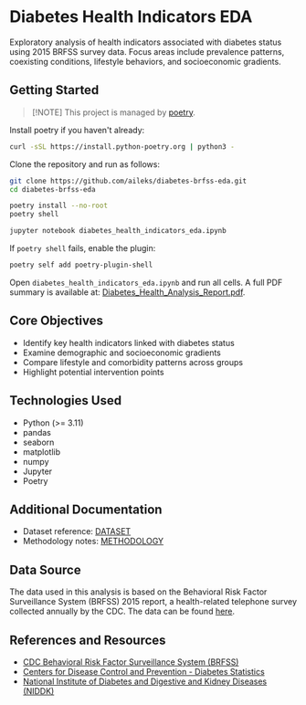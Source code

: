 # Diabetes Health Indicators EDA

Exploratory analysis of health indicators associated with diabetes status using 2015 BRFSS survey data. Focus areas include prevalence patterns, coexisting conditions, lifestyle behaviors, and socioeconomic gradients.

## Getting Started

> [!NOTE] This project is managed by [poetry](https://python-poetry.org/docs/).

Install poetry if you haven't already:

```bash
curl -sSL https://install.python-poetry.org | python3 -
```

Clone the repository and run as follows:

```bash
git clone https://github.com/aileks/diabetes-brfss-eda.git
cd diabetes-brfss-eda

poetry install --no-root
poetry shell

jupyter notebook diabetes_health_indicators_eda.ipynb
```

If `poetry shell` fails, enable the plugin:

```bash
poetry self add poetry-plugin-shell
```

Open `diabetes_health_indicators_eda.ipynb` and run all cells. A full PDF summary is available at: [Diabetes_Health_Analysis_Report.pdf](./Diabetes_Health_Analysis_Report.pdf).

## Core Objectives

- Identify key health indicators linked with diabetes status
- Examine demographic and socioeconomic gradients
- Compare lifestyle and comorbidity patterns across groups
- Highlight potential intervention points

## Technologies Used

- Python (>= 3.11)
- pandas
- seaborn
- matplotlib
- numpy
- Jupyter
- Poetry

## Additional Documentation

- Dataset reference: [DATASET](./docs/DATASET.md)
- Methodology notes: [METHODOLOGY](./docs/methodology.md)

## Data Source

The data used in this analysis is based on the Behavioral Risk Factor Surveillance System (BRFSS) 2015 report, a health-related telephone survey collected annually by the CDC. The data can be found [here](https://www.kaggle.com/datasets/alexteboul/diabetes-health-indicators-dataset).

## References and Resources

- [CDC Behavioral Risk Factor Surveillance System (BRFSS)](https://www.cdc.gov/brfss/index.html)
- [Centers for Disease Control and Prevention - Diabetes Statistics](https://www.cdc.gov/diabetes/php/data-research/index.html)
- [National Institute of Diabetes and Digestive and Kidney Diseases (NIDDK)](https://www.niddk.nih.gov/)
